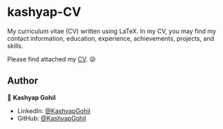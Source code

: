 # kashyap-CV

My curriculum vitae (CV) written using LaTeX. In my CV, you may find my contact information, education, experience, achievements, projects, and skills.

Please find attached my [CV](https://firebasestorage.googleapis.com/v0/b/documents-64531.appspot.com/o/Kashyap_Gohil_CV.pdf?alt=media). 😜



## Author

👤 **Kashyap Gohil**

* LinkedIn: [@KashyapGohil](https://www.linkedin.com/in/kashyap-gohil/)
* GitHub: [@KashyapGohil](https://github.com/KashyapGohil)